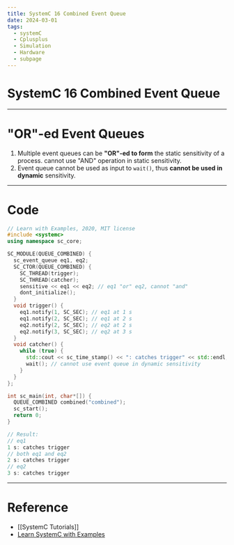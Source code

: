 ```yaml
---
title: SystemC 16 Combined Event Queue
date: 2024-03-01
tags:
  - systemC
  - Cplusplus
  - Simulation
  - Hardware
  - subpage
---
```

# SystemC 16 Combined Event Queue

---


# "OR"-ed Event Queues

1. Multiple event queues can be **"OR"-ed to form** the static sensitivity of a process.
  cannot use "AND" operation in static sensitivity.
2. Event queue cannot be used as input to `wait()`, thus **cannot be used in dynamic** sensitivity.

---

# Code

```cpp
// Learn with Examples, 2020, MIT license
#include <systemc>
using namespace sc_core;

SC_MODULE(QUEUE_COMBINED) {
  sc_event_queue eq1, eq2;
  SC_CTOR(QUEUE_COMBINED) {
    SC_THREAD(trigger);
    SC_THREAD(catcher);
    sensitive << eq1 << eq2; // eq1 "or" eq2, cannot "and"
    dont_initialize();
  }
  void trigger() {
    eq1.notify(1, SC_SEC); // eq1 at 1 s
    eq1.notify(2, SC_SEC); // eq1 at 2 s
    eq2.notify(2, SC_SEC); // eq2 at 2 s
    eq2.notify(3, SC_SEC); // eq2 at 3 s
  }
  void catcher() {
    while (true) {
      std::cout << sc_time_stamp() << ": catches trigger" << std::endl;
      wait(); // cannot use event queue in dynamic sensitivity
    }
  }
};

int sc_main(int, char*[]) {
  QUEUE_COMBINED combined("combined");
  sc_start();
  return 0;
}

// Result:
// eq1
1 s: catches trigger
// both eq1 and eq2
2 s: catches trigger
// eq2
3 s: catches trigger
```



---

# Reference

- [[SystemC Tutorials]]
- [Learn SystemC with Examples](https://www.learnwithexamples.com/)


